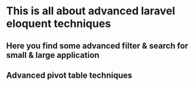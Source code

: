 # This is all about advanced laravel eloquent techniques

## Here you find some advanced filter & search for small & large application 

## Advanced pivot table techniques 
